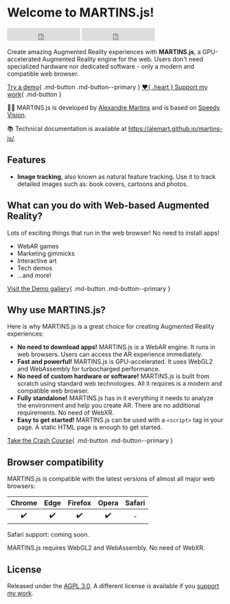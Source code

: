 # Welcome to MARTINS.js!

<iframe src="https://ghbtns.com/github-btn.html?user=alemart&repo=martins-js&type=star&count=true&size=large" frameborder="0" scrolling="0" width="170" height="30" title="GitHub"></iframe> <iframe src="https://ghbtns.com/github-btn.html?user=alemart&repo=martins-js&type=watch&count=true&size=large&v=2" frameborder="0" scrolling="0" width="170" height="30" title="GitHub"></iframe>

Create amazing Augmented Reality experiences with **MARTINS.js**, a GPU-accelerated Augmented Reality engine for the web. Users don't need specialized hardware nor dedicated software - only a modern and compatible web browser.

[Try a demo](../demo/instructions.md){ .md-button .md-button--primary } [:heart:{ .heart } Support my work](../support-my-work.md){ .md-button }

:man_technologist: MARTINS.js is developed by [Alexandre Martins](https://github.com/alemart) and is based on [Speedy Vision](https://github.com/alemart/speedy-vision).

:books: Technical documentation is available at <https://alemart.github.io/martins-js/>.

## Features

* **Image tracking**, also known as natural feature tracking. Use it to track detailed images such as: book covers, cartoons and photos.

## What can you do with Web-based Augmented Reality?

Lots of exciting things that run in the web browser! No need to install apps!

* WebAR games
* Marketing gimmicks
* Interactive art
* Tech demos
* ...and more!

[Visit the Demo gallery](../gallery.md){ .md-button .md-button--primary }

## Why use MARTINS.js?

Here is why MARTINS.js is a great choice for creating Augmented Reality experiences:

* **No need to download apps!** MARTINS.js is a WebAR engine. It runs in web browsers. Users can access the AR experience immediately.
* **Fast and powerful!** MARTINS.js is GPU-accelerated. It uses WebGL2 and WebAssembly for turbocharged performance.
* **No need of custom hardware or software!** MARTINS.js is built from scratch using standard web technologies. All it requires is a modern and compatible web browser.
* **Fully standalone!** MARTINS.js has in it everything it needs to analyze the environment and help you create AR. There are no additional requirements. No need of WebXR.
* **Easy to get started!** MARTINS.js can be used with a `<script>` tag in your page. A static HTML page is enough to get started.

[Take the Crash Course](./introduction.md){ .md-button .md-button--primary }

## Browser compatibility

MARTINS.js is compatible with the latest versions of almost all major web browsers:

| Chrome | Edge | Firefox | Opera | Safari |
|:------:|:----:|:-------:|:-----:|:------:|
| :heavy_check_mark: | :heavy_check_mark: | :heavy_check_mark: | :heavy_check_mark: | - |

Safari support: coming soon.

MARTINS.js requires WebGL2 and WebAssembly. No need of WebXR.

## License

Released under the [AGPL 3.0](../license/agpl-3.0.md). A different license is available if you [support my work](../support-my-work.md).